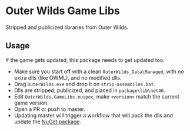 # Outer Wilds Game Libs

Stripped and publicized libraries from Outer Wilds.

## Usage

If the game gets updated, this package needs to get updated too.

- Make sure you start off with a clean `OuterWilds_Data\Managed`, with no extra dlls (like OWML), and no modified dlls.
- Drag `OuterWilds.exe` and drop it on `strip-assembiles.bat`.
- Dlls are stripped, publicized, and placed in `package\lib\net46`.
- Edit `OuterWilds.GameLibs.nuspec`, make `<version>` match the current game version.
- Open a PR or push to master.
- Updating master will trigger a workflow that will pack the dlls and update the [NuGet package](https://www.nuget.org/packages/OuterWildsGameLibs/).
